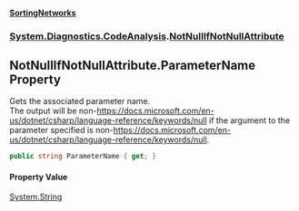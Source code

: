 #### [SortingNetworks](./index.md 'index')
### [System.Diagnostics.CodeAnalysis](./System-Diagnostics-CodeAnalysis.md 'System.Diagnostics.CodeAnalysis').[NotNullIfNotNullAttribute](./System-Diagnostics-CodeAnalysis-NotNullIfNotNullAttribute.md 'System.Diagnostics.CodeAnalysis.NotNullIfNotNullAttribute')
## NotNullIfNotNullAttribute.ParameterName Property
Gets the associated parameter name.  
The output will be non-https://docs.microsoft.com/en-us/dotnet/csharp/language-reference/keywords/null if the argument to the  
parameter specified is non-https://docs.microsoft.com/en-us/dotnet/csharp/language-reference/keywords/null.  
```csharp
public string ParameterName { get; }
```
#### Property Value
[System.String](https://docs.microsoft.com/en-us/dotnet/api/System.String 'System.String')  
